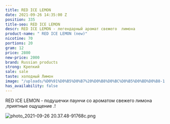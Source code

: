 ```yaml
---
title: RED ICE LEMON
date: 2021-09-26 14:35:00 Z
position: 335
title-seo: RED ICE LEMON
descr: RED ICE LEMON - легендарный аромат свежего  лимона
product-name: " RED ICE LEMON (new)"
nicotine: 70
portions: 20
gram: 12
price: 2800
new-price: 2000
brand: Russian products
strong: Крепкий
sale: sale
taste: холодный Лимон
image: "/uploads/%D0%91%D0%B5%D0%B7%20%D0%B8%D0%BC%D0%B5%D0%BD%D0%B8-1.png"
has_availability: false
---
```


RED ICE LEMON - подушечки паунчи со ароматом свежего лимона ,приятные ощущение .!


![photo_2021-09-26 20.37.48-91768c.png](/uploads/photo_2021-09-26%2020.37.48-91768c.png)